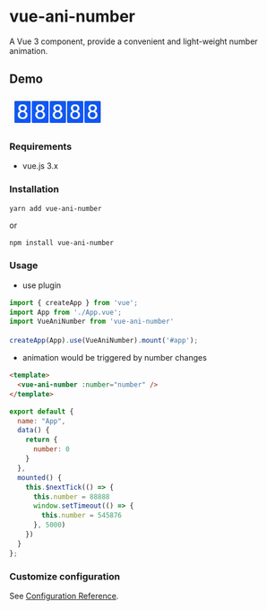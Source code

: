 # vue-ani-number

A Vue 3 component, provide a convenient and light-weight number animation.
## Demo

![avatar](/examples/demo.gif)

### Requirements

* vue.js 3.x

### Installation
```
yarn add vue-ani-number
```

or 
```
npm install vue-ani-number
```

### Usage

* use plugin
``` ts
import { createApp } from 'vue';
import App from './App.vue';
import VueAniNumber from 'vue-ani-number'

createApp(App).use(VueAniNumber).mount('#app');
```

* animation would be triggered by number changes

``` html
<template>
  <vue-ani-number :number="number" />
</template>
```

``` js
export default {
  name: "App",
  data() {
    return {
      number: 0
    }
  },
  mounted() {
    this.$nextTick(() => {
      this.number = 88888
      window.setTimeout(() => {
        this.number = 545876
      }, 5000)
    })
  }
};

```

### Customize configuration
See [Configuration Reference](https://cli.vuejs.org/config/).
